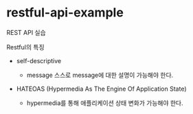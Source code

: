 # restful-api-example
REST API 실습

Restful의 특징

* self-descriptive
	* message 스스로 message에 대한 설명이 가능해야 한다.

* HATEOAS (Hypermedia As The Engine Of Application State)
	* hypermedia를 통해 애플리케이션 상태 변화가 가능해야 한다.
